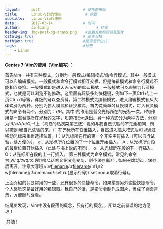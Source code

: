 ```yaml
---
layout:     post                    # 使用的布局
title:      Linux-Vim的使用           # 标题 
subtitle:   Linux-Vim的使用 
date:       2017-03-14              # 时间
author:     Jinliang                      # 作者
header-img: img/post-bg-shamo.png    #这篇文章标题背景图片
catalog: true                       # 是否归档
mathjax: true                       #是否显示公式
tags:                               #标签
    - Linux
---
```


**Centos 7-Vim的使用（Vim编写）：**

​    首先Vim一共有三种模式，分别为一般模式/编辑模式/命令行模式。其中一般模式可以和编辑模式，一般模式和命令行模式相互交换，但是编辑模式和命令行模式不能相互交换。一般模式即是进入Vim/Vi的默认模式。一般模式可以理解为只读模式，也就是可以浏览不能修改。这里面有超级多的快捷键，例如下一页Ctrl+f,上一页Ctrl+d等等，详细的可以查资料。
​    第二种模式为编辑模式，进入编辑模式有从大体说分为两种，分别为插入模式和替换模式。首先说简单的替换模式，进入替换模式的命令有两个，分别为：r/R。其中r的作用是替换光标所在的光标一次，R的作用是一直替换所在光标的文字，知道按Esc退出。另一种方式分为两种方法，分别为i/I/a/A/o/O,书上（鸟叔的私房菜第三版）说的与我自己试验的不完全相同，所以按照i我自己试验的来。
​    i：在光标所在位置插入，当然进入插入模式后可以通过移动光标来重新选择位置。
​    I：从光标所在行的第一个非空字符插入（可以自行试验，很方便的）。
​    a：从光标所在位置的下一个位置开始插入。
​    A：从光标所在段的最后位置开始插入（此处与书上说的不同）。
​    o：从光标所在段的下一行插入。
​    O：从光标所在段的上一行插入。
​    第三种模式为命令模式，常见的命令为:w/:q/:wq/:q!(强制)/ZZ(若文件没有变动，则不保存离开；如果被改动过，保存后离开。注意大写哦)/:w[filename](另存为文件)/:r[filename](将另一个文件的数据读到本文件里)/:n1,n2 w[filename]/:!command/:set nu(显示行号)/:set nonu(取消行号)。



​    上面介绍的只是常用的一些，还有很多的快捷命令，如果掌握另外这些快捷命令，个人感觉这是最好用的编辑器。我自己的话，是把命令制作成图片，当成了桌面背景，方便随时查看。





​    结尾处发现，Vim中没有段落的概念，只有行的概念，，所以之前错误的地方见谅！

​    共勉！

​    